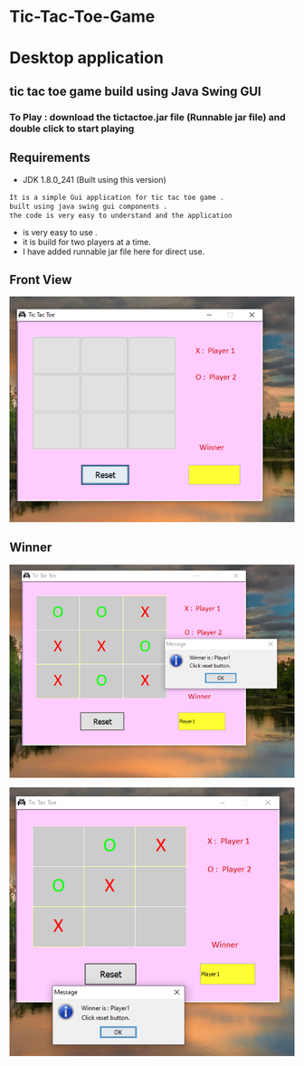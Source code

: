 # Tic-Tac-Toe-Game
# Desktop application
## tic tac toe game build using Java Swing GUI
### To Play : download the tictactoe.jar file (Runnable jar file) and double click to start playing
## Requirements 
* JDK 1.8.0_241 (Built using this version)
```
It is a simple Gui application for tic tac toe game . 
built using java swing gui components . 
the code is very easy to understand and the application
```
* is very easy to use .
* it is build for two players at a time.
* I have added runnable jar file here for direct use.

## Front View 
![frontview](https://github.com/Coderode/Images/blob/master/tic%20tac%20toe/front.PNG)

## Winner 
![winner](https://github.com/Coderode/Images/blob/master/tic%20tac%20toe/winer1.PNG)

![winner2](https://github.com/Coderode/Images/blob/master/tic%20tac%20toe/winer2.PNG)
